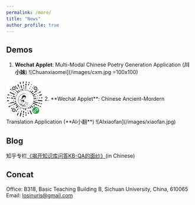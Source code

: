 ```yaml
---
permalink: /more/
title: "News"
author_profile: true
---
```



Demos
------
1. **Wechat Applet**: Multi-Modal Chinese Poetry Generation Application (**川小妹**)
![Chuanxiaomei](/images/cxm.jpg =100x100)
<img src="/images/cxm.jpg" width = "100" height = "100" alt="Chuanxiaomei" align=center />
2. **Wechat Applet**: Chinese Ancient-Mordern Translation Application (**AI小翻**)
![AIxiaofan](/images/xiaofan.jpg)  

Blog
------
知乎专栏[《揭开知识库问答KB-QA的面纱》](https://www.zhihu.com/people/liu-da-41-85/columns)(in Chinese)

Concat
------
Office: B318, Basic Teaching Building B, Sichuan University, China, 610065
Email: losinuris@gmail.com
